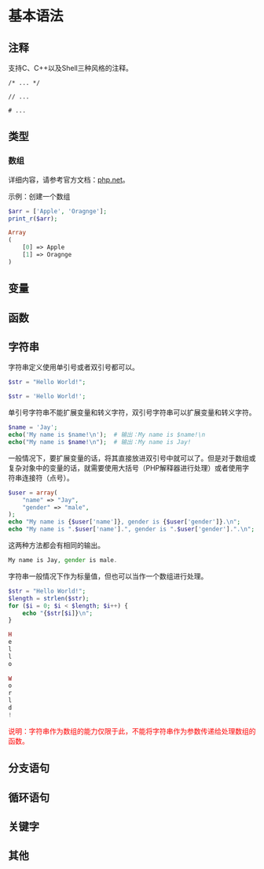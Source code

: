 # 基本语法

## 注释

支持C、C++以及Shell三种风格的注释。

```
/* ... */
```

```
// ...
```

```
# ...
```

## 类型

### 数组

详细内容，请参考官方文档：[php.net](http://php.net/manual/zh/language.types.array.php)。

示例：创建一个数组

```php
$arr = ['Apple', 'Oragnge'];
print_r($arr);
```
```php
Array
(
    [0] => Apple
    [1] => Oragnge
)
```

## 变量


##  函数


## 字符串

字符串定义使用单引号或者双引号都可以。

```php
$str = "Hello World!";
```

```php
$str = 'Hello World!';
```

单引号字符串不能扩展变量和转义字符，双引号字符串可以扩展变量和转义字符。

```php
$name = 'Jay';
echo('My name is $name!\n');  # 输出：My name is $name!\n
echo("My name is $name!\n");  # 输出：My name is Jay!
```

一般情况下，要扩展变量的话，将其直接放进双引号中就可以了。但是对于数组或复杂对象中的变量的话，就需要使用大括号（PHP解释器进行处理）或者使用字符串连接符（点号）。

```php
$user = array(
    "name" => "Jay",
    "gender" => "male",
);
echo "My name is {$user['name']}, gender is {$user['gender']}.\n";
echo "My name is ".$user['name'].", gender is ".$user['gender'].".\n";
```
这两种方法都会有相同的输出。
```php
My name is Jay, gender is male.
```

字符串一般情况下作为标量值，但也可以当作一个数组进行处理。

```php
$str = "Hello World!";
$length = strlen($str);
for ($i = 0; $i < $length; $i++) {
    echo "{$str[$i]}\n";
}
```
```php
H
e
l
l
o
 
W
o
r
l
d
!
```

<font color="red">说明：字符串作为数组的能力仅限于此，不能将字符串作为参数传递给处理数组的函数。</font>



## 分支语句


## 循环语句


## 关键字


## 其他


